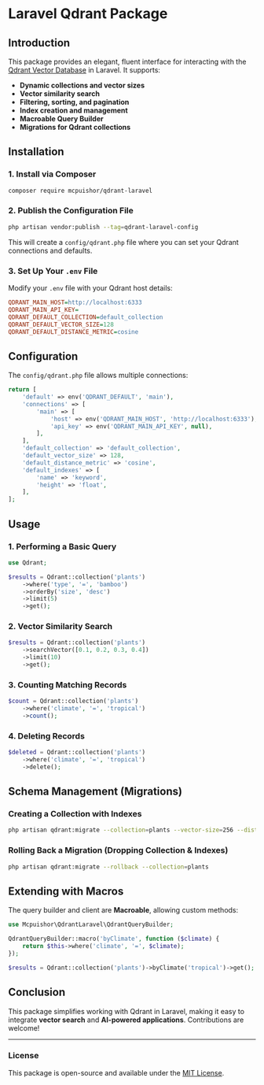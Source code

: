 # Laravel Qdrant Package

## Introduction
This package provides an elegant, fluent interface for interacting with the [Qdrant Vector Database](https://qdrant.tech/) in Laravel. It supports:

- **Dynamic collections and vector sizes**
- **Vector similarity search**
- **Filtering, sorting, and pagination**
- **Index creation and management**
- **Macroable Query Builder**
- **Migrations for Qdrant collections**

## Installation
### 1. Install via Composer
```sh
composer require mcpuishor/qdrant-laravel
```

### 2. Publish the Configuration File
```sh
php artisan vendor:publish --tag=qdrant-laravel-config
```
This will create a `config/qdrant.php` file where you can set your Qdrant connections and defaults.

### 3. Set Up Your `.env` File
Modify your `.env` file with your Qdrant host details:
```ini
QDRANT_MAIN_HOST=http://localhost:6333
QDRANT_MAIN_API_KEY=
QDRANT_DEFAULT_COLLECTION=default_collection
QDRANT_DEFAULT_VECTOR_SIZE=128
QDRANT_DEFAULT_DISTANCE_METRIC=cosine
```

## Configuration
The `config/qdrant.php` file allows multiple connections:
```php
return [
    'default' => env('QDRANT_DEFAULT', 'main'),
    'connections' => [
        'main' => [
            'host' => env('QDRANT_MAIN_HOST', 'http://localhost:6333'),
            'api_key' => env('QDRANT_MAIN_API_KEY', null),
        ],
    ],
    'default_collection' => 'default_collection',
    'default_vector_size' => 128,
    'default_distance_metric' => 'cosine',
    'default_indexes' => [
        'name' => 'keyword',
        'height' => 'float',
    ],
];
```

## Usage

### 1. Performing a Basic Query
```php
use Qdrant;

$results = Qdrant::collection('plants')
    ->where('type', '=', 'bamboo')
    ->orderBy('size', 'desc')
    ->limit(5)
    ->get();
```

### 2. Vector Similarity Search
```php
$results = Qdrant::collection('plants')
    ->searchVector([0.1, 0.2, 0.3, 0.4])
    ->limit(10)
    ->get();
```

### 3. Counting Matching Records
```php
$count = Qdrant::collection('plants')
    ->where('climate', '=', 'tropical')
    ->count();
```

### 4. Deleting Records
```php
$deleted = Qdrant::collection('plants')
    ->where('climate', '=', 'tropical')
    ->delete();
```

## Schema Management (Migrations)

### Creating a Collection with Indexes
```sh
php artisan qdrant:migrate --collection=plants --vector-size=256 --distance-metric=euclidean --indexes='{"species":"text","age":"integer"}'
```

### Rolling Back a Migration (Dropping Collection & Indexes)
```sh
php artisan qdrant:migrate --rollback --collection=plants
```

## Extending with Macros
The query builder and client are **Macroable**, allowing custom methods:
```php
use Mcpuishor\QdrantLaravel\QdrantQueryBuilder;

QdrantQueryBuilder::macro('byClimate', function ($climate) {
    return $this->where('climate', '=', $climate);
});

$results = Qdrant::collection('plants')->byClimate('tropical')->get();
```

## Conclusion
This package simplifies working with Qdrant in Laravel, making it easy to integrate **vector search** and **AI-powered applications**. Contributions are welcome!

---
### **License**
This package is open-source and available under the [MIT License](LICENSE).

